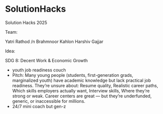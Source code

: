 # SolutionHacks
Solution Hacks 2025

Team:

Yatri Rathod /n
Brahmnoor Kahlon
Harshiv Gajjar

Idea: 

SDG 8: Decent Work & Economic Growth

- youth job readiness couch
- Pitch: Many young people (students, first-generation grads, marginalized youth) have academic knowledge but lack practical job readiness. They’re unsure about: Resume quality, Realistic career paths, Which skills employers actually want, Interview skills, Where they’re strong or weak. Career centers are great — but they’re underfunded, generic, or inaccessible for millions.
- 24/7 mini coach but gen-z
